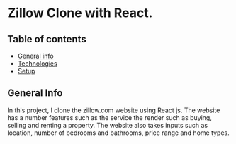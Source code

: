 # Zillow Clone with React.

## Table of contents
* [General info](#general-info)
* [Technologies](#technologies)
* [Setup](#setup)


## General Info
In this project, I clone the zillow.com website using React js. The website has a number features such as the service the render such as buying, selling and renting a property.
The website also takes inputs such as location, number of bedrooms and bathrooms, price range and home types.

